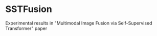 # SSTFusion
Experimental results in "Multimodal Image Fusion via Self-Supervised Transformer" paper

